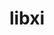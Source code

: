 ---
title: "libxi"
layout: cache
categories: [package, develop]
meta: {"compilers": ["gcc@11.4.0"], "num_specs": 40, "num_specs_by_stack": {"e4s": 27, "hep": 14, "root": 40}, "oss": ["ubuntu22.04"], "platforms": ["linux"], "stacks": ["e4s", "hep", "root"], "targets": ["x86_64_v3"], "versions": ["1.7.10"]}
spec_details: [{"compiler": "gcc@11.4.0", "hash": "2dqspmxg2wl44weezuqhc4gwruwl4e5i", "os": "ubuntu22.04", "platform": "linux", "size": "-", "stacks": ["e4s", "root"], "target": "x86_64_v3", "variants": ["build_system=autotools"], "versions": ["1.7.10"]}, {"compiler": "gcc@11.4.0", "hash": "2jnh7be4jv2ch4adnbfzgjx6qjowgv3q", "os": "ubuntu22.04", "platform": "linux", "size": "-", "stacks": ["e4s", "root"], "target": "x86_64_v3", "variants": ["build_system=autotools"], "versions": ["1.7.10"]}, {"compiler": "gcc@11.4.0", "hash": "44jinu5jmwibu5ew7ue3kjrljcsehlkj", "os": "ubuntu22.04", "platform": "linux", "size": "-", "stacks": ["hep", "root"], "target": "x86_64_v3", "variants": ["build_system=autotools"], "versions": ["1.7.10"]}, {"compiler": "gcc@11.4.0", "hash": "4xjnv3xb3ehsep6lvf74vpcqxqj54bbx", "os": "ubuntu22.04", "platform": "linux", "size": "-", "stacks": ["e4s", "root"], "target": "x86_64_v3", "variants": ["build_system=autotools"], "versions": ["1.7.10"]}, {"compiler": "gcc@11.4.0", "hash": "7g5ny7g7kdrhdcd5qqbgz5c4cp4i6drf", "os": "ubuntu22.04", "platform": "linux", "size": "-", "stacks": ["e4s", "root"], "target": "x86_64_v3", "variants": ["build_system=autotools"], "versions": ["1.7.10"]}, {"compiler": "gcc@11.4.0", "hash": "7rlw7pbrwufslhdr2wh2tsiafdagds45", "os": "ubuntu22.04", "platform": "linux", "size": "-", "stacks": ["e4s", "root"], "target": "x86_64_v3", "variants": ["build_system=autotools"], "versions": ["1.7.10"]}, {"compiler": "gcc@11.4.0", "hash": "7z2wgc7lxajymu4i6vya6q76qlzeall5", "os": "ubuntu22.04", "platform": "linux", "size": "-", "stacks": ["e4s", "root"], "target": "x86_64_v3", "variants": ["build_system=autotools"], "versions": ["1.7.10"]}, {"compiler": "gcc@11.4.0", "hash": "cuoak33n42wcyybmeekbi4o2qabkmi2i", "os": "ubuntu22.04", "platform": "linux", "size": "-", "stacks": ["e4s", "root"], "target": "x86_64_v3", "variants": ["build_system=autotools"], "versions": ["1.7.10"]}, {"compiler": "gcc@11.4.0", "hash": "cwinwknxnbrh4k4bawhs3p5hhembkusx", "os": "ubuntu22.04", "platform": "linux", "size": "-", "stacks": ["hep", "root"], "target": "x86_64_v3", "variants": ["build_system=autotools"], "versions": ["1.7.10"]}, {"compiler": "gcc@11.4.0", "hash": "dvya6rzdyk3cdfkqmekfbkogcgxggex3", "os": "ubuntu22.04", "platform": "linux", "size": "-", "stacks": ["e4s", "root"], "target": "x86_64_v3", "variants": ["build_system=autotools"], "versions": ["1.7.10"]}, {"compiler": "gcc@11.4.0", "hash": "fseclljsgrg5s46gwsvn5kekuelfgwcs", "os": "ubuntu22.04", "platform": "linux", "size": "-", "stacks": ["e4s", "root"], "target": "x86_64_v3", "variants": ["build_system=autotools"], "versions": ["1.7.10"]}, {"compiler": "gcc@11.4.0", "hash": "fugi7qfmzvawpq7w7yopqjg3idlgjdx7", "os": "ubuntu22.04", "platform": "linux", "size": "-", "stacks": ["e4s", "root"], "target": "x86_64_v3", "variants": ["build_system=autotools"], "versions": ["1.7.10"]}, {"compiler": "gcc@11.4.0", "hash": "gmsblciaecytfelasxwhxutbzovu5ggk", "os": "ubuntu22.04", "platform": "linux", "size": "-", "stacks": ["e4s", "root"], "target": "x86_64_v3", "variants": ["build_system=autotools"], "versions": ["1.7.10"]}, {"compiler": "gcc@11.4.0", "hash": "gzuniayfh35m3xl6urszohsgyxewzwbn", "os": "ubuntu22.04", "platform": "linux", "size": "-", "stacks": ["hep", "root"], "target": "x86_64_v3", "variants": ["build_system=autotools"], "versions": ["1.7.10"]}, {"compiler": "gcc@11.4.0", "hash": "idyeklsslj2ctwooxp7wajl2e7yuqrzb", "os": "ubuntu22.04", "platform": "linux", "size": "-", "stacks": ["hep", "root"], "target": "x86_64_v3", "variants": ["build_system=autotools"], "versions": ["1.7.10"]}, {"compiler": "gcc@11.4.0", "hash": "j6rsyswqnhxgoixg7umrj5vcz257q5lb", "os": "ubuntu22.04", "platform": "linux", "size": "-", "stacks": ["e4s", "root"], "target": "x86_64_v3", "variants": ["build_system=autotools"], "versions": ["1.7.10"]}, {"compiler": "gcc@11.4.0", "hash": "k6y73ykwaf44cenmsr7xhdp55uiapilc", "os": "ubuntu22.04", "platform": "linux", "size": "-", "stacks": ["e4s", "root"], "target": "x86_64_v3", "variants": ["build_system=autotools"], "versions": ["1.7.10"]}, {"compiler": "gcc@11.4.0", "hash": "kcx42rg2zbk766lvdvhmvpid3b3brsmq", "os": "ubuntu22.04", "platform": "linux", "size": "-", "stacks": ["e4s", "root"], "target": "x86_64_v3", "variants": ["build_system=autotools"], "versions": ["1.7.10"]}, {"compiler": "gcc@11.4.0", "hash": "leosbjf4v253teab66kz7orccddcikrz", "os": "ubuntu22.04", "platform": "linux", "size": "-", "stacks": ["e4s", "root"], "target": "x86_64_v3", "variants": ["build_system=autotools"], "versions": ["1.7.10"]}, {"compiler": "gcc@11.4.0", "hash": "o4qll2si2zmcukajdg4lhm43ttfjoyxg", "os": "ubuntu22.04", "platform": "linux", "size": "-", "stacks": ["e4s", "root"], "target": "x86_64_v3", "variants": ["build_system=autotools"], "versions": ["1.7.10"]}, {"compiler": "gcc@11.4.0", "hash": "pnyyabrhv3kasstaggkalsv7arwkimw4", "os": "ubuntu22.04", "platform": "linux", "size": "-", "stacks": ["hep", "root"], "target": "x86_64_v3", "variants": ["build_system=autotools"], "versions": ["1.7.10"]}, {"compiler": "gcc@11.4.0", "hash": "ponhiricymkohae6l6nbshjhhz2hc77d", "os": "ubuntu22.04", "platform": "linux", "size": "-", "stacks": ["hep", "root"], "target": "x86_64_v3", "variants": ["build_system=autotools"], "versions": ["1.7.10"]}, {"compiler": "gcc@11.4.0", "hash": "pypxt27uwpudsfc6423h6g3exaz6nstp", "os": "ubuntu22.04", "platform": "linux", "size": "-", "stacks": ["e4s", "root"], "target": "x86_64_v3", "variants": ["build_system=autotools"], "versions": ["1.7.10"]}, {"compiler": "gcc@11.4.0", "hash": "rpr4titvncamt2lvik3xeg45s24mvzld", "os": "ubuntu22.04", "platform": "linux", "size": "-", "stacks": ["hep", "root"], "target": "x86_64_v3", "variants": ["build_system=autotools"], "versions": ["1.7.10"]}, {"compiler": "gcc@11.4.0", "hash": "sbvzeee2xk3q4bcdsazcuwyevy2gyrs5", "os": "ubuntu22.04", "platform": "linux", "size": "-", "stacks": ["hep", "root"], "target": "x86_64_v3", "variants": ["build_system=autotools"], "versions": ["1.7.10"]}, {"compiler": "gcc@11.4.0", "hash": "sqjf3bgnh5njn3bubgqyasf65xpjh3tw", "os": "ubuntu22.04", "platform": "linux", "size": "-", "stacks": ["hep", "root"], "target": "x86_64_v3", "variants": ["build_system=autotools"], "versions": ["1.7.10"]}, {"compiler": "gcc@11.4.0", "hash": "tk5hpyeefmxq7z6zkfbj4lars3c7bqgm", "os": "ubuntu22.04", "platform": "linux", "size": "-", "stacks": ["e4s", "root"], "target": "x86_64_v3", "variants": ["build_system=autotools"], "versions": ["1.7.10"]}, {"compiler": "gcc@11.4.0", "hash": "ttrjp56go2gnau4qussgobmsof4xkrzt", "os": "ubuntu22.04", "platform": "linux", "size": "-", "stacks": ["e4s", "root"], "target": "x86_64_v3", "variants": ["build_system=autotools"], "versions": ["1.7.10"]}, {"compiler": "gcc@11.4.0", "hash": "uangdmsjmvn76d7e7co2kkdrauzadt4o", "os": "ubuntu22.04", "platform": "linux", "size": "-", "stacks": ["e4s", "hep", "root"], "target": "x86_64_v3", "variants": ["build_system=autotools"], "versions": ["1.7.10"]}, {"compiler": "gcc@11.4.0", "hash": "uufpg6awpaprqwxdcxm2ziiqrlrhnkn6", "os": "ubuntu22.04", "platform": "linux", "size": "-", "stacks": ["e4s", "root"], "target": "x86_64_v3", "variants": ["build_system=autotools"], "versions": ["1.7.10"]}, {"compiler": "gcc@11.4.0", "hash": "vasus6lqom3bit6rfmyjznjj3ctupk3n", "os": "ubuntu22.04", "platform": "linux", "size": "-", "stacks": ["hep", "root"], "target": "x86_64_v3", "variants": ["build_system=autotools"], "versions": ["1.7.10"]}, {"compiler": "gcc@11.4.0", "hash": "vnylglalrtcuwx3dmfgx4zwx7uslogrg", "os": "ubuntu22.04", "platform": "linux", "size": "-", "stacks": ["e4s", "root"], "target": "x86_64_v3", "variants": ["build_system=autotools"], "versions": ["1.7.10"]}, {"compiler": "gcc@11.4.0", "hash": "vtajlmccbcxmhcvi3us5vf64us4mbiaz", "os": "ubuntu22.04", "platform": "linux", "size": "-", "stacks": ["e4s", "root"], "target": "x86_64_v3", "variants": ["build_system=autotools"], "versions": ["1.7.10"]}, {"compiler": "gcc@11.4.0", "hash": "vuvnah7zxg2hnluazflkqem774uucxx6", "os": "ubuntu22.04", "platform": "linux", "size": "-", "stacks": ["hep", "root"], "target": "x86_64_v3", "variants": ["build_system=autotools"], "versions": ["1.7.10"]}, {"compiler": "gcc@11.4.0", "hash": "w4n5hq5put7adbvxdiey5utyacalrlbg", "os": "ubuntu22.04", "platform": "linux", "size": "-", "stacks": ["e4s", "root"], "target": "x86_64_v3", "variants": ["build_system=autotools"], "versions": ["1.7.10"]}, {"compiler": "gcc@11.4.0", "hash": "wfcqese4nu47c3n6lorhvsk6bs2osgmy", "os": "ubuntu22.04", "platform": "linux", "size": "-", "stacks": ["e4s", "root"], "target": "x86_64_v3", "variants": ["build_system=autotools"], "versions": ["1.7.10"]}, {"compiler": "gcc@11.4.0", "hash": "xtgu7aciortxe3s67u6uaqzkmmf3pye4", "os": "ubuntu22.04", "platform": "linux", "size": "-", "stacks": ["e4s", "root"], "target": "x86_64_v3", "variants": ["build_system=autotools"], "versions": ["1.7.10"]}, {"compiler": "gcc@11.4.0", "hash": "ys7ajmq2grae3qy52escestkqz2jtso7", "os": "ubuntu22.04", "platform": "linux", "size": "-", "stacks": ["e4s", "root"], "target": "x86_64_v3", "variants": ["build_system=autotools"], "versions": ["1.7.10"]}, {"compiler": "gcc@11.4.0", "hash": "zprrrvwplyjrl2jp7iezap764q76vhgi", "os": "ubuntu22.04", "platform": "linux", "size": "-", "stacks": ["hep", "root"], "target": "x86_64_v3", "variants": ["build_system=autotools"], "versions": ["1.7.10"]}, {"compiler": "gcc@11.4.0", "hash": "zqtemaftehio2m5v6uimnifrtlo4leti", "os": "ubuntu22.04", "platform": "linux", "size": "-", "stacks": ["hep", "root"], "target": "x86_64_v3", "variants": ["build_system=autotools"], "versions": ["1.7.10"]}]
---